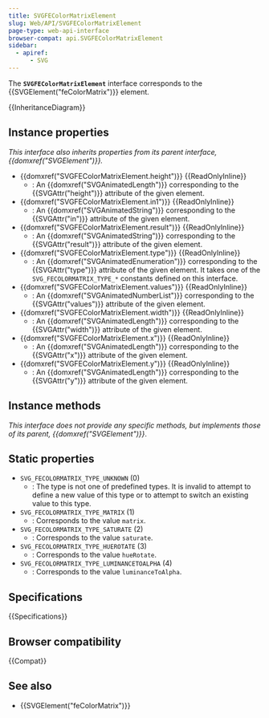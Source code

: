 ```yaml
---
title: SVGFEColorMatrixElement
slug: Web/API/SVGFEColorMatrixElement
page-type: web-api-interface
browser-compat: api.SVGFEColorMatrixElement
sidebar:
  - apiref:
      - SVG
---
```


The **`SVGFEColorMatrixElement`** interface corresponds to the {{SVGElement("feColorMatrix")}} element.

{{InheritanceDiagram}}

## Instance properties

_This interface also inherits properties from its parent interface, {{domxref("SVGElement")}}._

- {{domxref("SVGFEColorMatrixElement.height")}} {{ReadOnlyInline}}
  - : An {{domxref("SVGAnimatedLength")}} corresponding to the {{SVGAttr("height")}} attribute of the given element.
- {{domxref("SVGFEColorMatrixElement.in1")}} {{ReadOnlyInline}}
  - : An {{domxref("SVGAnimatedString")}} corresponding to the {{SVGAttr("in")}} attribute of the given element.
- {{domxref("SVGFEColorMatrixElement.result")}} {{ReadOnlyInline}}
  - : An {{domxref("SVGAnimatedString")}} corresponding to the {{SVGAttr("result")}} attribute of the given element.
- {{domxref("SVGFEColorMatrixElement.type")}} {{ReadOnlyInline}}
  - : An {{domxref("SVGAnimatedEnumeration")}} corresponding to the {{SVGAttr("type")}} attribute of the given element. It takes one of the `SVG_FECOLORMATRIX_TYPE_*` constants defined on this interface.
- {{domxref("SVGFEColorMatrixElement.values")}} {{ReadOnlyInline}}
  - : An {{domxref("SVGAnimatedNumberList")}} corresponding to the {{SVGAttr("values")}} attribute of the given element.
- {{domxref("SVGFEColorMatrixElement.width")}} {{ReadOnlyInline}}
  - : An {{domxref("SVGAnimatedLength")}} corresponding to the {{SVGAttr("width")}} attribute of the given element.
- {{domxref("SVGFEColorMatrixElement.x")}} {{ReadOnlyInline}}
  - : An {{domxref("SVGAnimatedLength")}} corresponding to the {{SVGAttr("x")}} attribute of the given element.
- {{domxref("SVGFEColorMatrixElement.y")}} {{ReadOnlyInline}}
  - : An {{domxref("SVGAnimatedLength")}} corresponding to the {{SVGAttr("y")}} attribute of the given element.

## Instance methods

_This interface does not provide any specific methods, but implements those of its parent, {{domxref("SVGElement")}}_.

## Static properties

- `SVG_FECOLORMATRIX_TYPE_UNKNOWN` (0)
  - : The type is not one of predefined types. It is invalid to attempt to define a new value of this type or to attempt to switch an existing value to this type.
- `SVG_FECOLORMATRIX_TYPE_MATRIX` (1)
  - : Corresponds to the value `matrix`.
- `SVG_FECOLORMATRIX_TYPE_SATURATE` (2)
  - : Corresponds to the value `saturate`.
- `SVG_FECOLORMATRIX_TYPE_HUEROTATE` (3)
  - : Corresponds to the value `hueRotate`.
- `SVG_FECOLORMATRIX_TYPE_LUMINANCETOALPHA` (4)
  - : Corresponds to the value `luminanceToAlpha`.

## Specifications

{{Specifications}}

## Browser compatibility

{{Compat}}

## See also

- {{SVGElement("feColorMatrix")}}
